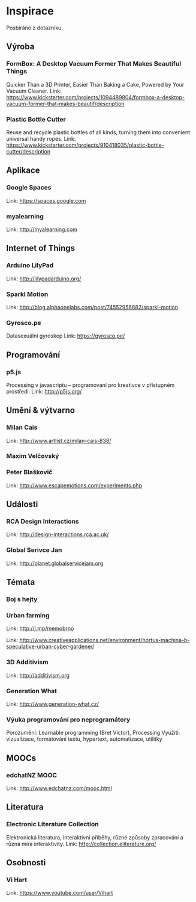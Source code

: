# Inspirace

Posbíráno z dotazníku.


Výroba
-------------------

### FormBox: A Desktop Vacuum Former That Makes Beautiful Things

Quicker Than a 3D Printer, Easier Than Baking a Cake, Powered by Your Vacuum Cleaner.
Link: https://www.kickstarter.com/projects/1094489804/formbox-a-desktop-vacuum-former-that-makes-beautif/description

### Plastic Bottle Cutter

Reuse and recycle plastic bottles of all kinds, turning them into convenient universal handy ropes.
Link: https://www.kickstarter.com/projects/910418035/plastic-bottle-cutter/description


Aplikace
-------------------

### Google Spaces

Link: https://spaces.google.com

### myalearning

Link: http://myalearning.com


Internet of Things
-------------------

### Arduino LilyPad

Link: http://lilypadarduino.org/

### Sparkl Motion

Link: http://blog.alphaonelabs.com/post/74552956882/sparkl-motion

### Gyrosco.pe

Datasexuální gyroskop
Link: https://gyrosco.pe/


Programování
-------------------

### p5.js

Processing v javascriptu – programování pro kreativce v přístupném prostředí.
Link: http://p5js.org/


Umění & výtvarno
-------------------

### Milan Cais

Link: http://www.artlist.cz/milan-cais-838/

### Maxim Velčovský

### Peter Blaškovič

Link: http://www.escapemotions.com/experiments.php


Události
-------------------

### RCA Design Interactions

Link: http://design-interactions.rca.ac.uk/

### Global Serivce Jan

Link: http://planet.globalservicejam.org


Témata
-------------------

### Boj s hejty

### Urban farming

Link: http://j.mp/memobrno

Link: http://www.creativeapplications.net/environment/hortus-machina-b-speculative-urban-cyber-gardener/

### 3D Additivism

Link: http://additivism.org

### Generation What

Link: http://www.generation-what.cz/

### Výuka programování pro neprogramátory

Porozumění: Learnable programming (Bret Victor), Processing
Využití: vizualizace, formátování textu, hypertext, automatizace, utilitky


MOOCs
-------------------

### edchatNZ MOOC

Link: http://www.edchatnz.com/mooc.html


Literatura
-------------------

### Electronic Literature Collection

Elektronická literatura, interaktivní příběhy, různé způsoby zpracování a různá míra interaktivity.
Link: http://collection.eliterature.org/


Osobnosti
-------------------

### Vi Hart

Link: https://www.youtube.com/user/Vihart
